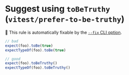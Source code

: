 # Suggest using `toBeTruthy` (`vitest/prefer-to-be-truthy`)

🔧 This rule is automatically fixable by the [`--fix` CLI option](https://eslint.org/docs/latest/user-guide/command-line-interface#--fix).

<!-- end auto-generated rule header -->

```js
// bad
expect(foo).toBe(true)
expectTypeOf(foo).toBe(true)

// good
expect(foo).toBeTruthy()
expectTypeOf(foo).toBeTruthy()
```
